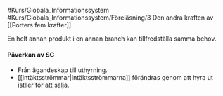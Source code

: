 #Kurs/Globala_Informationssystem #Kurs/Globala_Informationssystem/Föreläsning/3 
Den andra kraften av [[Porters fem krafter]].

En helt annan produkt i en annan branch kan tillfredställa samma behov.

#### Påverkan av SC
- Från ägandeskap till uthyrning.
- [[Intäktsströmmar|Intäktsströmmarna]] förändras genom att hyra ut istller för att sälja.